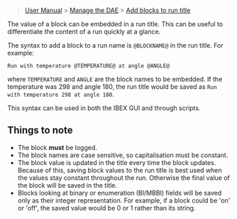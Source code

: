 >[User Manual](wiki) > [Manage the DAE](https://github.com/ISISComputingGroup/ibex_user_manual/wiki/Manage-the-DAE) > [Add blocks to run title](Add-blocks-to-run-title)

The value of a block can be embedded in a run title. This can be useful to differentiate the content of a run quickly at a glance.

The syntax to add a block to a run name is `@BLOCKNAME@` in the run title. For example:
```
Run with temperature @TEMPERATURE@ at angle @ANGLE@
```
where `TEMPERATURE` and `ANGLE` are the block names to be embedded. 
If the temperature was 298 and angle 180, the run title would be saved as `Run with temperature 298 at angle 180`.

This syntax can be used in both the IBEX GUI and through scripts.

## Things to note
 - The block **must** be logged.
 - The block names are case sensitive, so capitalisation must be constant.
 - The block value is updated in the title every time the block updates. Because of this, saving block values to the run title is best used when the values stay constant throughout the run. Otherwise the final value of the block will be saved in the title.
 - Blocks looking at binary or enumeration (BI/MBBI) fields will be saved only as their integer representation. For example, if a block could be 'on' or 'off', the saved value would be 0 or 1 rather than its string.